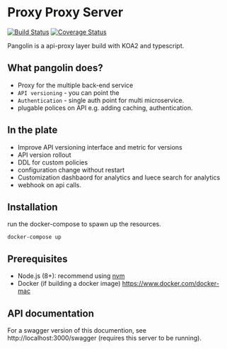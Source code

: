# Proxy Proxy Server

[![Build Status](https://travis-ci.org/ddimaria/koa-typescript-starter.svg?branch=develop)](https://travis-ci.org/ddimaria/koa-typescript-starter)
[![Coverage Status](https://coveralls.io/repos/github/ddimaria/koa-typescript-starter/badge.svg?branch=develop)](https://coveralls.io/github/ddimaria/koa-typescript-starter?branch=develop)

Pangolin is a api-proxy layer build with KOA2 and typescript.

## What pangolin does?
- Proxy for the multiple back-end service
- `API versioning` - you can point the
- `Authentication` - single auth point for multi microservice.
- plugable polices on API e.g. adding caching, authentication.

## In the plate
- Improve API versioning interface and metric for versions
- API version rollout
- DDL for custom policies
- configuration change without restart
- Customization dashbaord for analytics and luece search for analytics
- webhook on api calls.

## Installation
run the docker-compose to spawn up the resources.
```
docker-compose up
```

## Prerequisites
* Node.js (8+): recommend using [nvm](https://github.com/creationix/nvm)
* Docker (if building a docker image) https://www.docker.com/docker-mac


## API documentation
For a swagger version of this documention, see http://localhost:3000/swagger (requires this server to be running).
